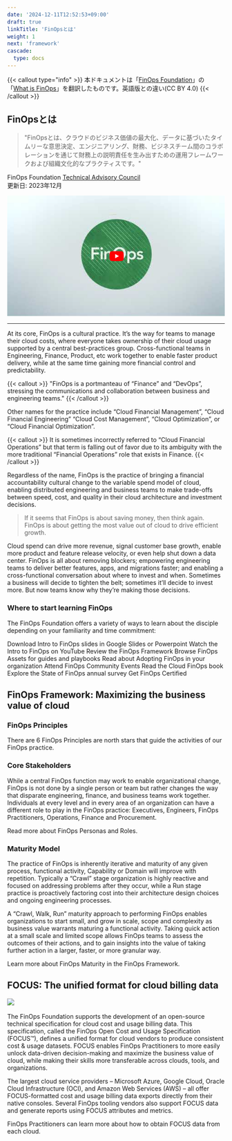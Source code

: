 ```yaml
---
date: '2024-12-11T12:52:53+09:00'
draft: true
linkTitle: 'FinOpsとは'
weight: 1
next: 'framework'
cascade:
  type: docs
---
```


{{< callout type="info" >}}
本ドキュメントは「[FinOps Foundation](https://www.finops.org/)」の「[What is FinOps](https://www.finops.org/introduction/what-is-finops/)」を翻訳したものです。英語版との違い(CC BY 4.0)
{{< /callout >}}

## FinOpsとは

> "FinOpsとは、クラウドのビジネス価値の最大化、データに基づいたタイムリーな意思決定、エンジニアリング、財務、ビジネスチーム間のコラボレーションを通じて財務上の説明責任を生み出すための運用フレームワークおよび組織文化的なプラクティスです。"

FinOps Foundation [Technical Advisory Council](https://www.finops.org/about/technical-advisory-council/)  
更新日: 2023年12月

[![](what-is-finops.png)](https://youtu.be/VDrcgEne6lU?si=iPUS1evJrCUMsLQ8)

---

At its core, FinOps is a cultural practice. It’s the way for teams to manage their cloud costs, where everyone takes ownership of their cloud usage supported by a central best-practices group. Cross-functional teams in Engineering, Finance, Product, etc work together to enable faster product delivery, while at the same time gaining more financial control and predictability.

{{< callout >}}
"FinOps is a portmanteau of “Finance” and “DevOps”, stressing the communications and collaboration between business and engineering teams."
{{< /callout >}}

Other names for the practice include “Cloud Financial Management”, “Cloud Financial Engineering” “Cloud Cost Management”, “Cloud Optimization”, or “Cloud Financial Optimization”.

{{< callout >}}
It is sometimes incorrectly referred to “Cloud Financial Operations” but that term is falling out of favor due to its ambiguity with the more traditional “Financial Operations” role that exists in Finance.
{{< /callout >}}

Regardless of the name, FinOps is the practice of bringing a financial accountability cultural change to the variable spend model of cloud, enabling distributed engineering and business teams to make trade-offs between speed, cost, and quality in their cloud architecture and investment decisions.

> If it seems that FinOps is about saving money, then think again. FinOps is about getting the most value out of cloud to drive efficient growth.

Cloud spend can drive more revenue, signal customer base growth, enable more product and feature release velocity, or even help shut down a data center. FinOps is all about removing blockers; empowering engineering teams to deliver better features, apps, and migrations faster; and enabling a cross-functional conversation about where to invest and when. Sometimes a business will decide to tighten the belt; sometimes it’ll decide to invest more. But now teams know why they’re making those decisions.

### Where to start learning FinOps

The FinOps Foundation offers a variety of ways to learn about the disciple depending on your familiarity and time commitment:

Download Intro to FinOps slides in Google Slides or Powerpoint
Watch the Intro to FinOps on YouTube
Review the FinOps Framework
Browse FinOps Assets for guides and playbooks
Read about Adopting FinOps in your organization
Attend FinOps Community Events
Read the Cloud FinOps book
Explore the State of FinOps annual survey
Get FinOps Certified

## FinOps Framework: Maximizing the business value of cloud

### FinOps Principles

There are 6 FinOps Principles are north stars that guide the activities of our FinOps practice.

### Core Stakeholders

While a central FinOps function may work to enable organizational change, FinOps is not done by a single person or team but rather changes the way that disparate engineering, finance, and business teams work together. Individuals at every level and in every area of an organization can have a different role to play in the FinOps practice: Executives, Engineers, FinOps Practitioners, Operations, Finance and Procurement.

Read more about FinOps Personas and Roles.

### Maturity Model
The practice of FinOps is inherently iterative and maturity of any given process, functional activity, Capability or Domain will improve with repetition. Typically a “Crawl” stage organization is highly reactive and focused on addressing problems after they occur, while a Run stage practice is proactively factoring cost into their architecture design choices and ongoing engineering processes.

A “Crawl, Walk, Run” maturity approach to performing FinOps enables organizations to start small, and grow in scale, scope and complexity as business value warrants maturing a functional activity. Taking quick action at a small scale and limited scope allows FinOps teams to assess the outcomes of their actions, and to gain insights into the value of taking further action in a larger, faster, or more granular way.

Learn more about FinOps Maturity in the FinOps Framework.

## FOCUS: The unified format for cloud billing data

![](https://www.finops.org/wp-content/uploads/2024/08/FOCUS-Flow-Diagram-v2.svg)

The FinOps Foundation supports the development of an open-source technical specification for cloud cost and usage billing data. This specification, called the FinOps Open Cost and Usage Specification (FOCUS™), defines a unified format for cloud vendors to produce consistent cost & usage datasets. FOCUS enables FinOps Practitioners to more easily unlock data-driven decision-making and maximize the business value of cloud, while making their skills more transferable across clouds, tools, and organizations.

The largest cloud service providers – Microsoft Azure, Google Cloud, Oracle Cloud Infrastructure (OCI), and Amazon Web Services (AWS) – all offer FOCUS-formatted cost and usage billing data exports directly from their native consoles. Several FinOps tooling vendors also support FOCUS data and generate reports using FOCUS attributes and metrics.

FinOps Practitioners can learn more about how to obtain FOCUS data from each cloud.

